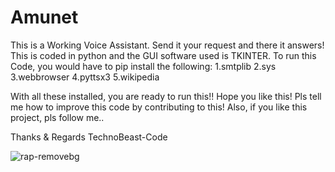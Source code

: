 # Amunet
This is a Working Voice Assistant. Send it your request and there it answers!
This is coded in python and the GUI software used is TKINTER.
To run this Code, you would have to pip install the following:
1.smtplib
2.sys
3.webbrowser
4.pyttsx3
5.wikipedia

With all these installed, you are ready to run this!!
Hope you like this!
Pls tell me how to improve this code by contributing to this!
Also, if you like this project, pls follow me..

Thanks & Regards
TechnoBeast-Code

![rap-removebg](https://user-images.githubusercontent.com/82807201/167844734-07ab5b99-31bd-45c8-a090-c438df6ea416.png)
